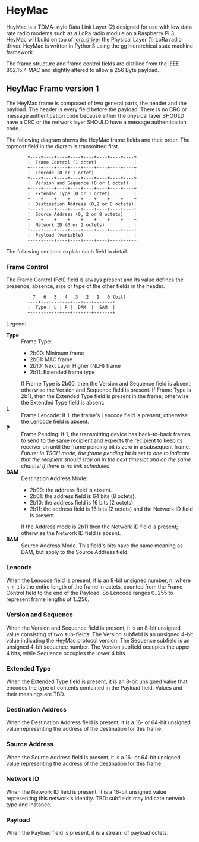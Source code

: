 # HeyMac

HeyMac is a TDMA-style Data Link Layer (2) designed for use with
low data rate radio modems such as a LoRa radio module on a Raspberry Pi 3.
HeyMac will build on top of [lora_driver](https://github.com/dwhall/lora_driver)
the Physical Layer (1) LoRa radio driver. 
HeyMac is written in Python3 using the [pq](https://github.com/dwhall/pq) 
hierarchical state machine framework.

The frame structure and frame control fields are distilled from
the IEEE 802.15.4 MAC and slightly altered to allow a 256 Byte payload.

## HeyMac Frame version 1

The HeyMac frame is composed of two general parts, the header and the payload.
The header is every field before the payload.
There is no CRC or message authentication code because either
the physical layer SHOULD have a CRC or
the network layer SHOULD have a message authentication code.

The following diagram shows the HeyMac frame fields and their order.
The topmost field in the digram is transmitted first.

```
        +----+----+----+----+----+----+----+----+
        |  Frame Control (1 octet)              |
        +----+----+----+----+----+----+----+----+
        |  Lencode (0 or 1 octet)               |
        +----+----+----+----+----+----+----+----+
        |  Version and Sequence (0 or 1 octet)  |
        +----+----+----+----+----+----+----+----+
        |  Extended Type (0 or 1 octet)         |
        +----+----+----+----+----+----+----+----+
        |  Destination Address (0,2 or 8 octets)|
        +----+----+----+----+----+----+----+----+
        |  Source Address (0, 2 or 8 octets)    |
        +----+----+----+----+----+----+----+----+
        |  Network ID (0 or 2 octets)           |
        +----+----+----+----+----+----+----+----+
        |  Payload (variable)                   |
        +----+----+----+----+----+----+----+----+
```

The following sections explain each field in detail.


### Frame Control

The Frame Control (Fctl) field is always present and its value defines
the presence, absence, size or type of the other fields in the header.

```
          7   6   5   4   3   2   1   0 (bit)
        +---+---+---+---+---+---+---+---+
        |  Type | L | P |  DAM  |  SAM  |
        +-------+---+---+-------+-------+
```

Legend:

<dl>
  <dt><strong>Type</strong></dt>
  <dd>Frame Type:
    <ul>
    <li>2b00: Minimum frame</li>
    <li>2b01: MAC frame</li>
    <li>2b10: Next Layer Higher (NLH) frame</li>
    <li>2b11: Extended frame type</li>
    </ul>
    If Frame Type is 2b00, then the Version and Sequence field is absent;
    otherwise the Version and Sequence field is present.
    If Frame Type is 2b11, then the Extended Type field is present in the frame;
    otherwise the Extended Type field is absent.
  </dd>
  <dt><strong>L</strong></dt>
  <dd>Frame Lencode:  If 1, the frame's Lencode field is present;
  otherwise the Lencode field is absent.
  </dd>
  <dt><strong>P</strong></dt>
  <dd>Frame Pending:  If 1, the transmitting device has back-to-back frames
  to send to the same recipient and expects the recipient to keep
  its receiver on until the frame pending bit is zero in a subsequent frame.
  <i>Future: In TSCH mode, the frame pending bit is set to one to indicate
  that the recipient should stay on in the next timeslot and on the same channel
  if there is no link scheduled.</i>
  </dd>
  <dt><strong>DAM</strong></dt>
  <dd>Destination Address Mode:
    <ul>
    <li>2b00: the address field is absent.</li>
    <li>2b01: the address field is 64 bits (8 octets).</li>
    <li>2b10: the address field is 16 bits (2 octets).</li>
    <li>2b11: the address field is 16 bits (2 octets)
    and the Network ID field is present.</li>
    </ul>
    If the Address mode is 2b11 then the Network ID field is present;
    otherwise the Network ID field is absent.
  </dd>
  <dt><strong>SAM</strong></dt>
  <dd>Source Address Mode.  This field's bits have the same meaning as DAM,
  but apply to the Source Address field.
  </dd>
</dl>


### Lencode

When the Lencode field is present, it is an 8-bit unsigned number, n,
where `n + 1` is the entire length of the frame in octets,
counted from the Frame Control field to the end of the Payload.
So Lencode ranges 0..255 to represent frame lengths of 1..256.

### Version and Sequence

When the Version and Sequence field is present, it is an 8-bit unsigned value
consisting of two sub-fields.
The Version subfield is an unsigned 4-bit value indicating the HeyMac protocol version.
The Sequence subfield is an unsigned 4-bit sequence number.
The Version subfield occupies the upper 4 bits, while Sequence occupies the lower 4 bits.

### Extended Type

When the Extended Type field is present, it is an 8-bit unsigned value
that encodes the type of contents contained in the Payload field.
Values and their meanings are TBD.

### Destination Address

When the Destination Address field is present, it is a 16- or 64-bit unsigned value
representing the address of the destination for this frame.

### Source Address

When the Source Address field is present, it is a 16- or 64-bit unsigned value
representing the address of the destination for this frame.

### Network ID

When the Network ID field is present, it is a 16-bit unsigned value
representing this network's identity.
TBD: subfields may indicate network type and instance.

### Payload

When the Payload field is present, it is a stream of payload octets.
